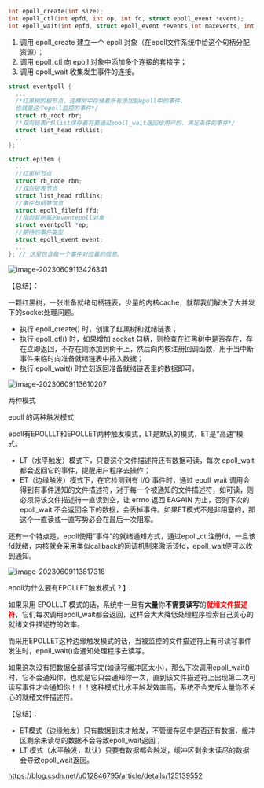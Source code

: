 ```cpp
int epoll_create(int size); 
int epoll_ctl(int epfd, int op, int fd, struct epoll_event *event); 
int epoll_wait(int epfd, struct epoll_event *events,int maxevents, int timeout);
```

1. 调用 epoll_create 建立一个 epoll 对象（在epoll文件系统中给这个句柄分配资源）；
2. 调用 epoll_ctl 向 epoll 对象中添加多个连接的套接字；
3. 调用 epoll_wait 收集发生事件的连接。

```cpp
struct eventpoll {
  ...
  /*红黑树的根节点，这棵树中存储着所有添加到epoll中的事件，
  也就是这个epoll监控的事件*/
  struct rb_root rbr;
  /*双向链表rdllist保存着将要通过epoll_wait返回给用户的、满足条件的事件*/
  struct list_head rdllist;
  ...
};
```

```cpp
struct epitem {
  ...
  //红黑树节点
  struct rb_node rbn;
  //双向链表节点
  struct list_head rdllink;
  //事件句柄等信息
  struct epoll_filefd ffd;
  //指向其所属的eventepoll对象
  struct eventpoll *ep;
  //期待的事件类型
  struct epoll_event event;
  ...
}; // 这里包含每一个事件对应着的信息。
```

![image-20230609113426341](/home/ruoyang/.config/Typora/typora-user-images/image-20230609113426341.png)

【总结】：

一颗红黑树，一张准备就绪句柄链表，少量的内核cache，就帮我们解决了大并发下的socket处理问题。

- 执行 epoll_create() 时，创建了红黑树和就绪链表；
- 执行 epoll_ctl() 时，如果增加 socket 句柄，则检查在红黑树中是否存在，存在立即返回，不存在则添加到树干上，然后向内核注册回调函数，用于当中断事件来临时向准备就绪链表中插入数据；
- 执行 epoll_wait() 时立刻返回准备就绪链表里的数据即可。

![image-20230609113610207](/home/ruoyang/.config/Typora/typora-user-images/image-20230609113610207.png)

两种模式

epoll 的两种触发模式

epoll有EPOLLLT和EPOLLET两种触发模式，LT是默认的模式，ET是“高速”模式。

- LT（水平触发）模式下，只要这个文件描述符还有数据可读，每次 epoll_wait都会返回它的事件，提醒用户程序去操作；
- ET（边缘触发）模式下，在它检测到有 I/O 事件时，通过 epoll_wait 调用会得到有事件通知的文件描述符，对于每一个被通知的文件描述符，如可读，则必须将该文件描述符一直读到空，让 errno 返回 EAGAIN 为止，否则下次的 epoll_wait 不会返回余下的数据，会丢掉事件。如果ET模式不是非阻塞的，那这个一直读或一直写势必会在最后一次阻塞。

还有一个特点是，epoll使用“事件”的就绪通知方式，通过epoll_ctl注册fd，一旦该fd就绪，内核就会采用类似callback的回调机制来激活该fd，epoll_wait便可以收到通知。

![image-20230609113817318](/home/ruoyang/.config/Typora/typora-user-images/image-20230609113817318.png)

epoll为什么要有EPOLLET触发模式？】：

如果采用 EPOLLLT 模式的话，系统中一旦有**大量**你**不需要读写**的<strong style="color:red">就绪文件描述符</strong>，它们每次调用epoll_wait都会返回，这样会大大降低处理程序检索自己关心的就绪文件描述符的效率。

而采用EPOLLET这种边缘触发模式的话，当被监控的文件描述符上有可读写事件发生时，epoll_wait()会通知处理程序去读写。

如果这次没有把数据全部读写完(如读写缓冲区太小)，那么下次调用epoll_wait()时，它不会通知你，也就是它只会通知你一次，直到该文件描述符上出现第二次可读写事件才会通知你！！！这种模式比水平触发效率高，系统不会充斥大量你不关心的就绪文件描述符。

【总结】：

- ET模式（边缘触发）只有数据到来才触发，不管缓存区中是否还有数据，缓冲区剩余未读尽的数据不会导致epoll_wait返回；
- LT 模式（水平触发，默认）只要有数据都会触发，缓冲区剩余未读尽的数据会导致epoll_wait返回。

https://blog.csdn.net/u012846795/article/details/125139552
